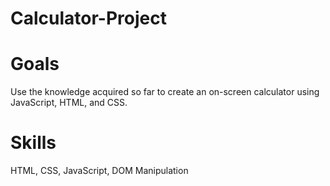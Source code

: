 # Calculator-Project

# Goals
Use the knowledge acquired so far to create an on-screen calculator
using JavaScript, HTML, and CSS.

# Skills
HTML, CSS, JavaScript, DOM Manipulation